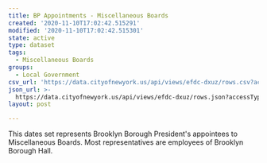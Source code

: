 ```yaml
---
title: BP Appointments - Miscellaneous Boards
created: '2020-11-10T17:02:42.515291'
modified: '2020-11-10T17:02:42.515301'
state: active
type: dataset
tags:
  - Miscellaneous Boards
groups:
  - Local Government
csv_url: 'https://data.cityofnewyork.us/api/views/efdc-dxuz/rows.csv?accessType=DOWNLOAD'
json_url: >-
  https://data.cityofnewyork.us/api/views/efdc-dxuz/rows.json?accessType=DOWNLOAD
layout: post

---
```

This dates set represents Brooklyn Borough President's appointees to Miscellaneous Boards. Most representatives are employees of Brooklyn Borough Hall.
